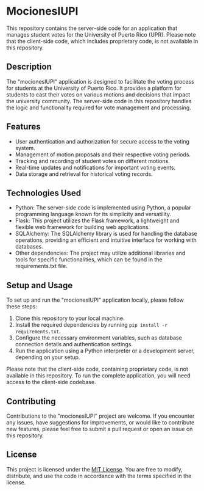 # MocionesIUPI

This repository contains the server-side code for an application that manages student votes for the University of Puerto Rico (UPR). Please note that the client-side code, which includes proprietary code, is not available in this repository.

## Description

The "mocionesIUPI" application is designed to facilitate the voting process for students at the University of Puerto Rico. It provides a platform for students to cast their votes on various motions and decisions that impact the university community. The server-side code in this repository handles the logic and functionality required for vote management and processing.

## Features

- User authentication and authorization for secure access to the voting system.
- Management of motion proposals and their respective voting periods.
- Tracking and recording of student votes on different motions.
- Real-time updates and notifications for important voting events.
- Data storage and retrieval for historical voting records.

## Technologies Used

- Python: The server-side code is implemented using Python, a popular programming language known for its simplicity and versatility.
- Flask: This project utilizes the Flask framework, a lightweight and flexible web framework for building web applications.
- SQLAlchemy: The SQLAlchemy library is used for handling the database operations, providing an efficient and intuitive interface for working with databases.
- Other dependencies: The project may utilize additional libraries and tools for specific functionalities, which can be found in the requirements.txt file.

## Setup and Usage

To set up and run the "mocionesIUPI" application locally, please follow these steps:

1. Clone this repository to your local machine.
2. Install the required dependencies by running `pip install -r requirements.txt`.
3. Configure the necessary environment variables, such as database connection details and authentication settings.
4. Run the application using a Python interpreter or a development server, depending on your setup.

Please note that the client-side code, containing proprietary code, is not available in this repository. To run the complete application, you will need access to the client-side codebase.

## Contributing

Contributions to the "mocionesIUPI" project are welcome. If you encounter any issues, have suggestions for improvements, or would like to contribute new features, please feel free to submit a pull request or open an issue on this repository.

## License

This project is licensed under the [MIT License](LICENSE). You are free to modify, distribute, and use the code in accordance with the terms specified in the license.
